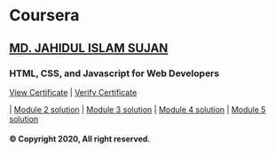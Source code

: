 # Coursera

## [MD. JAHIDUL ISLAM SUJAN](https://jahidofficial.github.io)

### HTML, CSS, and Javascript for Web Developers

[View Certificate](https://jahidofficial.github.io/MyCourses/Certificates/TDBRR3CVHGFY.jpg) | [Verify Certificate](https://www.coursera.org/verify/TDBRR3CVHGFY)

<!--| [Module 1 solution](https://jahidofficial.github.io/MyCourses/Coursera/html-css-javascript-for-web-developers/module1-solution/)-->
| [Module 2 solution](https://jahidofficial.github.io/MyCourses/Coursera/html-css-javascript-for-web-developers/module2-solution/)
| [Module 3 solution](https://jahidofficial.github.io/MyCourses/Coursera/html-css-javascript-for-web-developers/module3-solution/)
| [Module 4 solution](https://jahidofficial.github.io/MyCourses/Coursera/html-css-javascript-for-web-developers/module4-solution/)
| [Module 5 solution](https://jahidofficial.github.io/MyCourses/Coursera/html-css-javascript-for-web-developers/module5-solution/)


#### &copy; Copyright 2020, All right reserved.